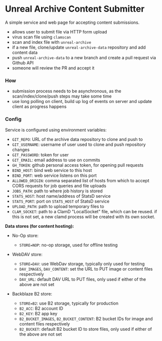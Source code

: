 # Unreal Archive Content Submitter

A simple service and web page for accepting content submissions.

- allows user to submit file via HTTP form upload
- virus scan file using `clamscan`
- scan and index file with `unreal-archive`
- if a new file, clone/update `unreal-archive-data` repository and add content
  data
- push `unreal-archive-data` to a new branch and create a pull request via 
  Github API
- someone will review the PR and accept it

### How

- submission process needs to be asynchronous, as the scan/index/clone/push
  steps may take some time
- use long polling on client, build up log of events on server and update 
  client as progress happens

### Config

Service is configured using environment variables:

- `GIT_REPO`: URL of the archive data repository to clone and push to 
- `GIT_USERNAME`: username of user used to clone and push repository changes
- `GIT_PASSWORD`: token for user
- `GIT_EMAIL`: email address to use on commits
- `GH_TOKEN`: github personal access token, for opening pull requests
- `BIND_HOST`: bind web service to this host
- `BIND_PORT`: web service listens on this port
- `ALLOWED_ORIGIN`: comma separated list of hosts from which to accept CORS
   requests for job queries and file uploads
- `JOBS_PATH`: path to where job history is stored
- `STATS_HOST`: host name/address of StatsD service
- `STATS_PORT`: port on `STATS_HOST` of StatsD service
- `UPLOAD_PATH`: path to upload temporary files to
- `CLAM_SOCKET`: path to a ClamD "LocalSocket" file, which can be reused. if 
   this is not set, a new clamd process will be created with its own socket.

**Data stores (for content hosting):**

- No-Op store:
  - `STORE=NOP`: no-op storage, used for offline testing

- WebDAV store:
  - `STORE=DAV`: use WebDav storage, typically only used for testing
  - `DAV_IMAGES`, `DAV_CONTENT`: set the URL to PUT image or content files 
     respectively
  - `DAV_URL`: default DAV URL to PUT files, only used if either of the 
     above are not set

- Backblaze B2 store:
  - `STORE=B2`: use B2 storage, typically for production
  - `B2_ACC`: B2 account ID
  - `B2_KEY`: B2 app key
  - `B2_BUCKET_IMAGES`, `B2_BUCKET_CONTENT`: B2 bucket IDs for image and
    content files respectively
  - `B2_BUCKET`: default B2 bucket ID to store files, only used if either of 
    the above are not set

